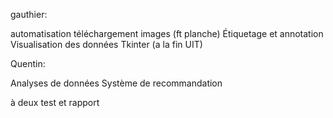
gauthier:

automatisation téléchargement images (ft planche)
Étiquetage et annotation
Visualisation des données
Tkinter (a la fin UIT)

Quentin:

Analyses de données
Système de recommandation

à deux 
test et rapport